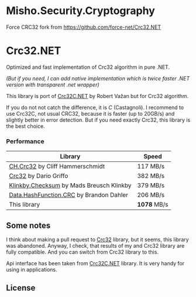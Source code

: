 # Misho.Security.Cryptography
Force CRC32 fork from https://github.com/force-net/Crc32.NET

# Crc32.NET

Optimized and fast implementation of Crc32 algorithm in pure .NET. 

*(But if you need, I can add native implementation which is twice faster .NET version with transparent .net wrapper)*

This library is port of [Crc32C.NET](https://crc32c.angeloflogic.com/) by Robert Važan but for Crc32 algorithm. 

If you do not not catch the difference, it is *C* (Castagnoli). I recommend to use Crc32C, not usual CRC32, because it is faster (up to 20GB/s) and slightly better in error detection. But if you need exactly Crc32, this library is the best choice.

### Performance

Library | Speed
--------|-------
[CH.Crc32](https://github.com/tanglebones/ch-crc32) by Cliff Hammerschmidt | 117 MB/s
[Crc32](https://github.com/dariogriffo/Crc32) by Dario Griffo | 382 MB/s
[Klinkby.Checksum](https://github.com/klinkby/klinkby.checksum) by Mads Breusch Klinkby | 379 MB/s
[Data.HashFunction.CRC](https://github.com/brandondahler/Data.HashFunction/) by Brandon Dahler | 206 MB/s
This library | **1078** MB/s

## Some notes

I think about making a pull request to [Crc32](https://github.com/dariogriffo/Crc32) library, but it seems, this library was abandoned. Anyway, I check, that results of my and Crc32 library are fully compatible. And you can switch from Crc32 library to this.

Api interface has been taken from [Crc32C.NET](https://crc32c.angeloflogic.com/) library. It is very handy for using in applications.

## License
